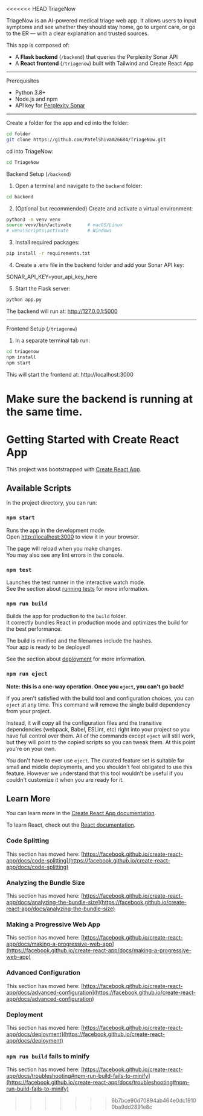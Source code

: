 <<<<<<< HEAD
TriageNow

TriageNow is an AI-powered medical triage web app. It allows users to input symptoms and see whether they should stay home, go to urgent care, or go to the ER — with a clear explanation and trusted sources.

This app is composed of:
- A **Flask backend** (`/backend`) that queries the Perplexity Sonar API
-  A **React frontend** (`/triagenow`) built with Tailwind and Create React App

---



Prerequisites
- Python 3.8+
- Node.js and npm
- API key for [Perplexity Sonar](https://www.perplexity.ai)

---
Create a folder for the app and cd into the folder:
```bash
cd folder
git clone https://github.com/PatelShivam26684/TriageNow.git
```

cd into TriageNow:
```bash
cd TriageNow
```



Backend Setup (`/backend`)

1. Open a terminal and navigate to the `backend` folder:

```bash
cd backend
```
2. (Optional but recommended) Create and activate a virtual environment:
```bash
python3 -m venv venv
source venv/bin/activate      # macOS/Linux
# venv\Scripts\activate       # Windows
```
3. Install required packages:

```bash
pip install -r requirements.txt
```
4. Create a .env file in the backend folder and add your Sonar API key:

SONAR_API_KEY=your_api_key_here


5. Start the Flask server:
```bash
python app.py
```
The backend will run at: http://127.0.0.1:5000

---

Frontend Setup (`/triagenow`)

1. In a separate terminal tab run:
```bash
cd triagenow
npm install
npm start
```

This will start the frontend at: http://localhost:3000

Make sure the backend is running at the same time.
=======
# Getting Started with Create React App

This project was bootstrapped with [Create React App](https://github.com/facebook/create-react-app).

## Available Scripts

In the project directory, you can run:

### `npm start`

Runs the app in the development mode.\
Open [http://localhost:3000](http://localhost:3000) to view it in your browser.

The page will reload when you make changes.\
You may also see any lint errors in the console.

### `npm test`

Launches the test runner in the interactive watch mode.\
See the section about [running tests](https://facebook.github.io/create-react-app/docs/running-tests) for more information.

### `npm run build`

Builds the app for production to the `build` folder.\
It correctly bundles React in production mode and optimizes the build for the best performance.

The build is minified and the filenames include the hashes.\
Your app is ready to be deployed!

See the section about [deployment](https://facebook.github.io/create-react-app/docs/deployment) for more information.

### `npm run eject`

**Note: this is a one-way operation. Once you `eject`, you can't go back!**

If you aren't satisfied with the build tool and configuration choices, you can `eject` at any time. This command will remove the single build dependency from your project.

Instead, it will copy all the configuration files and the transitive dependencies (webpack, Babel, ESLint, etc) right into your project so you have full control over them. All of the commands except `eject` will still work, but they will point to the copied scripts so you can tweak them. At this point you're on your own.

You don't have to ever use `eject`. The curated feature set is suitable for small and middle deployments, and you shouldn't feel obligated to use this feature. However we understand that this tool wouldn't be useful if you couldn't customize it when you are ready for it.

## Learn More

You can learn more in the [Create React App documentation](https://facebook.github.io/create-react-app/docs/getting-started).

To learn React, check out the [React documentation](https://reactjs.org/).

### Code Splitting

This section has moved here: [https://facebook.github.io/create-react-app/docs/code-splitting](https://facebook.github.io/create-react-app/docs/code-splitting)

### Analyzing the Bundle Size

This section has moved here: [https://facebook.github.io/create-react-app/docs/analyzing-the-bundle-size](https://facebook.github.io/create-react-app/docs/analyzing-the-bundle-size)

### Making a Progressive Web App

This section has moved here: [https://facebook.github.io/create-react-app/docs/making-a-progressive-web-app](https://facebook.github.io/create-react-app/docs/making-a-progressive-web-app)

### Advanced Configuration

This section has moved here: [https://facebook.github.io/create-react-app/docs/advanced-configuration](https://facebook.github.io/create-react-app/docs/advanced-configuration)

### Deployment

This section has moved here: [https://facebook.github.io/create-react-app/docs/deployment](https://facebook.github.io/create-react-app/docs/deployment)

### `npm run build` fails to minify

This section has moved here: [https://facebook.github.io/create-react-app/docs/troubleshooting#npm-run-build-fails-to-minify](https://facebook.github.io/create-react-app/docs/troubleshooting#npm-run-build-fails-to-minify)
>>>>>>> 6b7bce90d70894ab464e0dc19100ba9dd2891e8c
